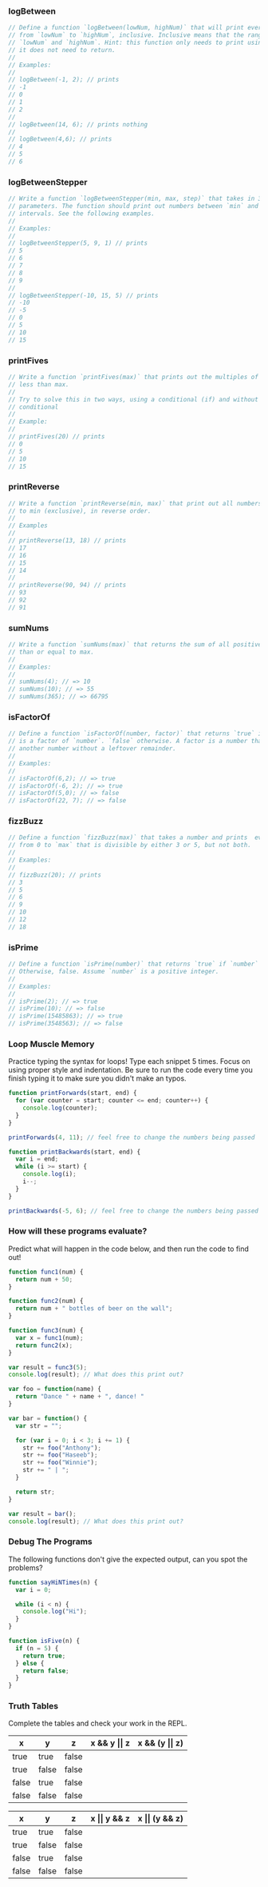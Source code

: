 ### logBetween

```js
// Define a function `logBetween(lowNum, highNum)` that will print every number
// from `lowNum` to `highNum`, inclusive. Inclusive means that the range includes
// `lowNum` and `highNum`. Hint: this function only needs to print using `console.log`,
// it does not need to return.
//
// Examples:
//
// logBetween(-1, 2); // prints
// -1
// 0
// 1
// 2
//
// logBetween(14, 6); // prints nothing
//
// logBetween(4,6); // prints
// 4
// 5
// 6
```

### logBetweenStepper

```js
// Write a function `logBetweenStepper(min, max, step)` that takes in 3 numbers as
// parameters. The function should print out numbers between `min` and `max` at `step`
// intervals. See the following examples.
//
// Examples:
//
// logBetweenStepper(5, 9, 1) // prints
// 5
// 6
// 7
// 8
// 9
//
// logBetweenStepper(-10, 15, 5) // prints
// -10
// -5
// 0
// 5
// 10
// 15
```

### printFives

```js
// Write a function `printFives(max)` that prints out the multiples of 5 that are
// less than max.
//
// Try to solve this in two ways, using a conditional (if) and without using a
// conditional
//
// Example:
//
// printFives(20) // prints
// 0
// 5
// 10
// 15
```

### printReverse

```js
// Write a function `printReverse(min, max)` that print out all numbers from max
// to min (exclusive), in reverse order.
//
// Examples
//
// printReverse(13, 18) // prints
// 17
// 16
// 15
// 14
//
// printReverse(90, 94) // prints
// 93
// 92
// 91
```

### sumNums

```js
// Write a function `sumNums(max)` that returns the sum of all positive numbers less
// than or equal to max.
//
// Examples:
//
// sumNums(4); // => 10
// sumNums(10); // => 55
// sumNums(365); // => 66795
```

### isFactorOf

```js
// Define a function `isFactorOf(number, factor)` that returns `true` if `factor`
// is a factor of `number`. `false` otherwise. A factor is a number that divides
// another number without a leftover remainder.
//
// Examples:
//
// isFactorOf(6,2); // => true
// isFactorOf(-6, 2); // => true
// isFactorOf(5,0); // => false
// isFactorOf(22, 7); // => false
```

### fizzBuzz

```js
// Define a function `fizzBuzz(max)` that takes a number and prints  every number
// from 0 to `max` that is divisible by either 3 or 5, but not both.
//
// Examples:
//
// fizzBuzz(20); // prints
// 3
// 5
// 6
// 9
// 10
// 12
// 18
```

### isPrime

```js
// Define a function `isPrime(number)` that returns `true` if `number` is prime.
// Otherwise, false. Assume `number` is a positive integer.
//
// Examples:
//
// isPrime(2); // => true
// isPrime(10); // => false
// isPrime(15485863); // => true
// isPrime(3548563); // => false
```


### Loop Muscle Memory

Practice typing the syntax for loops! Type each snippet 5 times. Focus on using
proper style and indentation. Be sure to run the code every time you finish typing it
to make sure you didn't make an typos.

```js
function printForwards(start, end) {
  for (var counter = start; counter <= end; counter++) {
    console.log(counter);
  }
}

printForwards(4, 11); // feel free to change the numbers being passed
```

```js
function printBackwards(start, end) {
  var i = end;
  while (i >= start) {
    console.log(i);
    i--;
  }
}

printBackwards(-5, 6); // feel free to change the numbers being passed
```

### How will these programs evaluate?

Predict what will happen in the code below, and then run the code to find out!

```js
function func1(num) {
  return num + 50;
}

function func2(num) {
  return num + " bottles of beer on the wall";
}

function func3(num) {
  var x = func1(num);
  return func2(x);
}

var result = func3(5);
console.log(result); // What does this print out?
```

```js
var foo = function(name) {
  return "Dance " + name + ", dance! "
}

var bar = function() {
  var str = "";

  for (var i = 0; i < 3; i += 1) {
    str += foo("Anthony");
    str += foo("Haseeb");
    str += foo("Winnie");
    str += " | ";
  }

  return str;
}

var result = bar();
console.log(result); // What does this print out?
```


### Debug The Programs

The following functions don't give the expected output, can you spot the problems?

```js
function sayHiNTimes(n) {
  var i = 0;

  while (i < n) {
    console.log("Hi");
  }
}
```

```js
function isFive(n) {
  if (n = 5) {
    return true;
  } else {
    return false;
  }
}
```


### Truth Tables

Complete the tables and check your work in the REPL.


  x  | y   | z   | x && y &#124;&#124; z |  x && (y &#124;&#124; z)
-----|-----|-----|-----------------------|--------------------------
true |true |false|                       |
true |false|false|                       |
false|true |false|                       |
false|false|false|                       |


  x  | y   | z   | x &#124;&#124; y && z |  x &#124;&#124; (y && z)
-----|-----|-----|-----------------------|-------------------------
true |true |false|                       |
true |false|false|                       |
false|true |false|                       |
false|false|false|                       |
